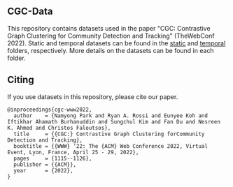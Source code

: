 ## CGC-Data

This repository contains datasets used in the paper "CGC: Contrastive Graph Clustering for Community Detection and Tracking" (TheWebConf 2022). Static and temporal datasets can be found in the [static](static) and [temporal](temporal) folders, respectively. More details on the datasets can be found in each folder.

## Citing
If you use datasets in this repository, please cite our paper.

    @inproceedings{cgc-www2022,
      author    = {Namyong Park and Ryan A. Rossi and Eunyee Koh and Iftikhar Ahamath Burhanuddin and Sungchul Kim and Fan Du and Nesreen K. Ahmed and Christos Faloutsos},
      title     = {{CGC:} Contrastive Graph Clustering forCommunity Detection and Tracking},
      booktitle = {{WWW} '22: The {ACM} Web Conference 2022, Virtual Event, Lyon, France, April 25 - 29, 2022},
      pages     = {1115--1126},
      publisher = {{ACM}},
      year      = {2022},
    }
